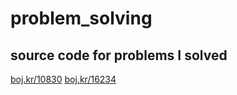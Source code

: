 # problem_solving
## source code for problems I solved

[boj.kr/10830](https://www.acmicpc.net/problem/10830)
[boj.kr/16234](https://www.acmicpc.net/problem/16234)
